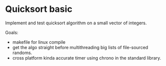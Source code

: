 # Quicksort basic

Implement and test quicksort algorithm on a small vector of integers.

Goals:
* makefile for linux compile
* get the algo straight before multithreading big lists of file-sourced randoms.
* cross platform kinda accurate timer using chrono in the standard library.
